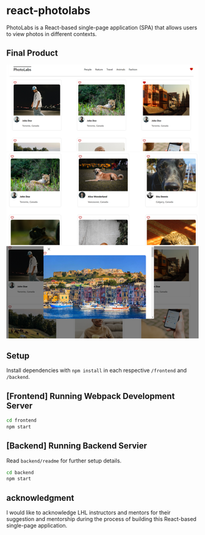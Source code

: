 # react-photolabs
PhotoLabs is a React-based single-page application (SPA) that allows users to view photos in different contexts.

## Final Product
!["photoslab-png"](https://github.com/Bulaale1/photolabs/blob/main/docs/photoslab-png.png?raw=true)
!["animals-topic-png"](https://github.com/Bulaale1/photolabs/blob/main/docs/animals-topic-png.png?raw=true)
!["full-photo-png"](https://github.com/Bulaale1/photolabs/blob/main/docs/full-photo-png.png?raw=true)


## Setup

Install dependencies with `npm install` in each respective `/frontend` and `/backend`.

## [Frontend] Running Webpack Development Server

```sh
cd frontend
npm start
```

## [Backend] Running Backend Servier

Read `backend/readme` for further setup details.

```sh
cd backend
npm start
```
## acknowledgment
I would like to acknowledge LHL instructors and mentors for their suggestion and mentorship during the process of building this React-based single-page application.
